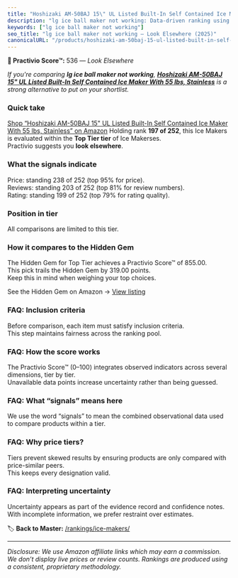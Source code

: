 ```yaml
---
title: "Hoshizaki AM-50BAJ 15\" UL Listed Built-In Self Contained Ice Maker With 55 lbs, Stainless"
description: "lg ice ball maker not working: Data-driven ranking using the Practivio Score™. Positioned by quality, value, demand, findability, momentum."
keywords: ["lg ice ball maker not working"]
seo_title: "lg ice ball maker not working — Look Elsewhere (2025)"
canonicalURL: "/products/hoshizaki-am-50baj-15-ul-listed-built-in-self-contained-ice-maker-with-55-lbs-stainless-B0189H5QIQ/"
---
```


**🚫 Practivio Score™:** 536 — _Look Elsewhere_


*If you're comparing **lg ice ball maker not working**, **[Hoshizaki AM-50BAJ 15" UL Listed Built-In Self Contained Ice Maker With 55 lbs, Stainless](https://www.amazon.com/dp/B0189H5QIQ?tag=practivio-20)** is a strong alternative to put on your shortlist.*
### Quick take
[Shop “Hoshizaki AM-50BAJ 15" UL Listed Built-In Self Contained Ice Maker With 55 lbs, Stainless” on Amazon](https://www.amazon.com/dp/B0189H5QIQ?tag=practivio-20)
Holding rank **197 of 252**, this Ice Makers is evaluated within the **Top Tier tier** of Ice Makerses.  
Practivio suggests you **look elsewhere**.

### What the signals indicate
Price: standing 238 of 252 (top 95% for price).  
Reviews: standing 203 of 252 (top 81% for review numbers).  
Rating: standing 199 of 252 (top 79% for rating quality).  

### Position in tier
All comparisons are limited to this tier.

### How it compares to the Hidden Gem
The Hidden Gem for Top Tier achieves a Practivio Score™ of 855.00.  
This pick trails the Hidden Gem by 319.00 points.  
Keep this in mind when weighing your top choices.  

See the Hidden Gem on Amazon → [View listing](https://www.amazon.com/dp/B0964BF4N7?tag=practivio-20)

### FAQ: Inclusion criteria
Before comparison, each item must satisfy inclusion criteria.  
This step maintains fairness across the ranking pool.

### FAQ: How the score works
The Practivio Score™ (0–100) integrates observed indicators across several dimensions, tier by tier.  
Unavailable data points increase uncertainty rather than being guessed.

### FAQ: What “signals” means here
We use the word “signals” to mean the combined observational data used to compare products within a tier.

### FAQ: Why price tiers?
Tiers prevent skewed results by ensuring products are only compared with price-similar peers.  
This keeps every designation valid.

### FAQ: Interpreting uncertainty
Uncertainty appears as part of the evidence record and confidence notes.  
With incomplete information, we prefer restraint over estimates.


🏷️ **Back to Master:** [/rankings/ice-makers/](/rankings/ice-makers/)

---
_Disclosure: We use Amazon affiliate links which may earn a commission. We don’t display live prices or review counts. Rankings are produced using a consistent, proprietary methodology._
